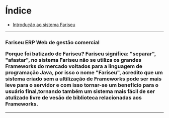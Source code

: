 # Índice
<ul>
  <li>
    <a href="https://github.com/HallefBruno/Fariseu/blob/master/README.md#--fariseu-erp-web-de-gest%C3%A3o-comercial">Introdução ao sistema Fariseu</a>
  </li>
</ul>

<hr>
<h3>
  Fariseu ERP Web de gestão comercial
  <p>Porque foi batizado de Fariseu? Fariseu significa: "separar", "afastar", no sistema Fariseu não se utiliza os grandes               <strong>Frameworks do mercado voltados para a linguagem de programação Java</strong>, por isso o nome "Fariseu", acredito que um       sistema criado sem a ultilização de <strong>Frameworks</strong> pode ser mais leve para o servidor e com isso tornar-se um benefício para o usuário final,tornando também um sistema mais fácil de ser atulizado livre de vesão de biblioteca relacionadas aos Frameworks.
    </p>
</h3>
<hr>
